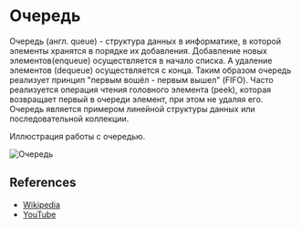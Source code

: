 # Очередь

Очередь (англ. queue) - структура данных в информатике, в которой элементы
хранятся в порядке их добавления. Добавление новых элементов(enqueue)
осуществляется в начало списка. А удаление элементов (dequeue)
осуществляется с конца. Таким образом очередь реализует принцип
"первым вошёл - первым вышел" (FIFO). Часто реализуется операция чтения
головного элемента (peek), которая возвращает первый в очереди элемент,
при этом не удаляя его. Очередь является примером линейной структуры
данных или последовательной коллекции.

Иллюстрация работы с очередью.

![Очередь](https://upload.wikimedia.org/wikipedia/commons/5/52/Data_Queue.svg)

## References

- [Wikipedia](https://ru.wikipedia.org/wiki/%D0%9E%D1%87%D0%B5%D1%80%D0%B5%D0%B4%D1%8C_(%D0%BF%D1%80%D0%BE%D0%B3%D1%80%D0%B0%D0%BC%D0%BC%D0%B8%D1%80%D0%BE%D0%B2%D0%B0%D0%BD%D0%B8%D0%B5))
- [YouTube](https://www.youtube.com/watch?v=GRsVMTlBIoE)